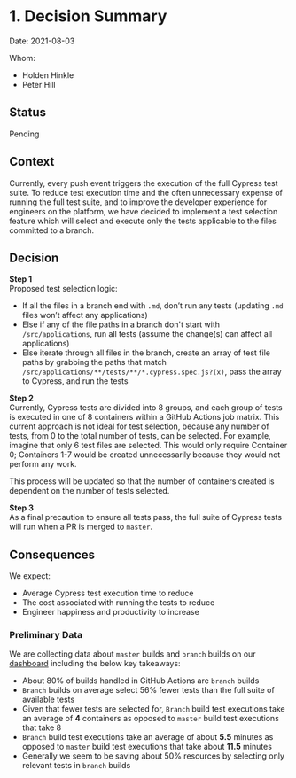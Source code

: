 # 1. Decision Summary

Date: 2021-08-03

Whom:
- Holden Hinkle
- Peter Hill

## Status

Pending

## Context

Currently, every push event triggers the execution of the full Cypress test suite. To reduce test execution time and the often unnecessary expense of running the full test suite, and to improve the developer experience for engineers on the platform, we have decided to implement a test selection feature which will select and execute only the tests applicable to the files committed to a branch.

## Decision

**Step 1**  
Proposed test selection logic:  
- If all the files in a branch end with `.md`, don’t run any tests (updating `.md` files won’t affect any applications)
- Else if any of the file paths in a branch don't start with `/src/applications`, run all tests (assume the change(s) can affect all applications)
- Else iterate through all files in the branch, create an array of test file paths by grabbing the paths that match `/src/applications/**/tests/**/*.cypress.spec.js?(x)`, pass the array to Cypress, and run the tests

**Step 2**  
Currently, Cypress tests are divided into 8 groups, and each group of tests is executed in one of 8 containers within a GitHub Actions job matrix. This current approach is not ideal for test selection, because any number of tests, from 0 to the total number of tests, can be selected. For example, imagine that only 6 test files are selected. This would only require Container 0; Containers 1-7 would be created unnecessarily because they would not perform any work.  

This process will be updated so that the number of containers created is dependent on the number of tests selected.

**Step 3**  
As a final precaution to ensure all tests pass, the full suite of Cypress tests will run when a PR is merged to `master`.

## Consequences
We expect:
- Average Cypress test execution time to reduce
- The cost associated with running the tests to reduce
- Engineer happiness and productivity to increase
### Preliminary Data
We are collecting data about `master` builds and `branch` builds on our [dashboard](https://va-gov.domo.com/page/1232474697) including the below key takeaways:
- About 80% of builds handled in GitHub Actions are `branch` builds
- `Branch` builds on average select 56% fewer tests than the full suite of available tests
- Given that fewer tests are selected for, `Branch` build test executions take an average of **4** containers as opposed to `master` build test executions that take 8
- `Branch` build test executions take an average of about **5.5** minutes as opposed to `master` build test executions that take about **11.5** minutes
- Generally we seem to be saving about 50% resources by selecting only relevant tests in `branch` builds